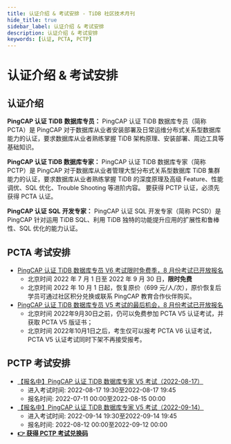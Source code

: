 ```yaml
---
title: 认证介绍 & 考试安排 - TiDB 社区技术月刊
hide_title: true
sidebar_label: 认证介绍 & 考试安排
description: 认证介绍 & 考试安排
keywords: [认证, PCTA, PCTP]
---
```


# 认证介绍 & 考试安排

## 认证介绍

**PingCAP 认证** **TiDB** **数据库专员：** PingCAP 认证 TiDB 数据库专员（简称 PCTA）是 PingCAP 对于数据库从业者安装部署及日常运维分布式关系型数据库能力的认证，要求数据库从业者熟练掌握 TiDB 架构原理、安装部署、周边工具等基础知识。

**PingCAP 认证 TiDB 数据库专家：** PingCAP 认证 TiDB 数据库专家（简称 PCTP）是 PingCAP 对于数据库从业者管理大型分布式关系型数据库 TiDB 集群能力的认证，要求数据库从业者熟练掌握 TiDB 的深度原理及高级 Feature、性能调优、SQL 优化、Trouble Shooting 等进阶内容。 要获得 PCTP 认证，必须先获得 PCTA 认证。

**PingCAP 认证** **SQL** **开发专家：** PingCAP 认证 SQL 开发专家（简称 PCSD）是 PingCAP 针对运用 TiDB SQL、利用 TiDB 独特的功能提升应用的扩展性和鲁棒性、SQL 优化的能力认证。

## PCTA 考试安排

- [PingCAP 认证 TiDB 数据库专员 V6 考试限时免费季，8 月份考试已开放报名](https://learn.pingcap.com/learner/exam-market/detail/1350003)
  - 北京时间 2022 年 7 月 1 日至 2022 年 9 月 30 日，**限时免费**
  - 北京时间 2022 年 10 月 1 日起，恢复原价（699 元/人/次），原价恢复后学员可通过社区积分兑换或联系 PingCAP 教育合作伙伴购买。
- [PingCAP 认证 TiDB 数据库专员 V5 考试的最后机会，8 月份考试已开放报名](https://learn.pingcap.com/learner/exam-market/detail/1530003)
  - 北京时间 2022年9月30日之前，仍可以免费参加 PCTA V5 认证考试，并获取 PCTA V5 版证书；
  - 北京时间 2022年10月1日之后，考生仅可以报考 PCTA V6 认证考试，PCTA V5 认证考试同时下架不再接受报考。

## PCTP 考试安排

- [【报名中】PingCAP 认证 TiDB 数据库专家 V5 考试（2022-08-17）](https://learn.pingcap.com/learner/exam-market/detail/1470002)
  - 进入考试时间: 2022-08-17 19:30至2022-08-17 19:45
  - 报名时间: 2022-07-11 00:00至2022-08-15 00:00
- [【报名中】PingCAP 认证 TiDB 数据库专家 V5 考试（2022-09-14）](https://learn.pingcap.com/learner/exam-market/detail/1530001)
  - 进入考试时间: 2022-09-14 19:30至2022-09-14 19:45
  - 报名时间: 2022-08-12 00:00至2022-09-12 00:00
- **[👉 获得 PCTP 考试兑换码](https://asktug.com/t/topic/513290)**